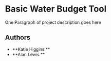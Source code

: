 # Basic Water Budget Tool

One Paragraph of project description goes here


## Authors

* **Katie Higgins **
* **Alan Lewis **
